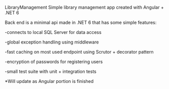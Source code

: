 LibraryManagement
Simple library management app created with Angular + .NET 6

Back end is a minimal api made in .NET 6 that has some simple features:

-connects to local SQL Server for data access

-global exception handling using middleware

-fast caching on most used endpoint using Scrutor + decorator pattern

-encryption of passwords for registering users

-small test suite with unit + integration tests

*Will update as Angular portion is finished
